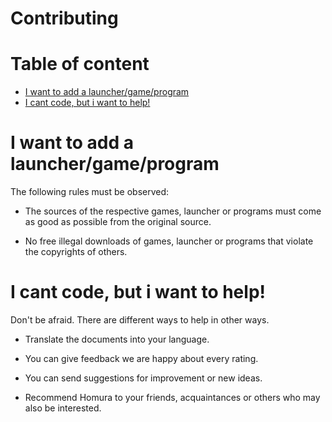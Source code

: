 # Contributing


# Table of content

- [I want to add a launcher/game/program](#i-want-to-add-a-launchergameprogram)
- [I cant code, but i want to help!](#i-cant-code-but-i-want-to-help)

# I want to add a launcher/game/program

The following rules must be observed:

- The sources of the respective games, launcher or programs must come as good as possible from the original source.

- No free illegal downloads of games, launcher or programs that violate the copyrights of others.

# I cant code, but i want to help!

Don't be afraid. There are different ways to help in other ways.

- Translate the documents into your language.

- You can give feedback we are happy about every rating.

- You can send suggestions for improvement or new ideas.

- Recommend Homura to your friends, acquaintances or others who may also be interested.
